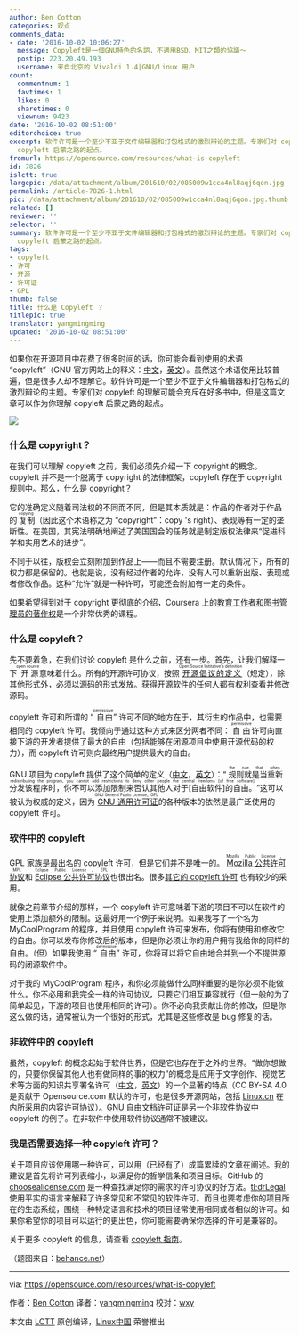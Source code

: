 ```yaml
---
author: Ben Cotton
categories: 观点
comments_data:
- date: '2016-10-02 10:06:27'
  message: Copyleft是一個GNU特色的名詞，不適用BSD、MIT之類的協議～
  postip: 223.20.49.193
  username: 来自北京的 Vivaldi 1.4|GNU/Linux 用户
count:
  commentnum: 1
  favtimes: 1
  likes: 0
  sharetimes: 0
  viewnum: 9423
date: '2016-10-02 08:51:00'
editorchoice: true
excerpt: 软件许可是一个至少不亚于文件编辑器和打包格式的激烈辩论的主题。专家们对 copyleft 的理解可能会充斥在好多书中，但是这篇文章可以作为你理解
  copyleft 启蒙之路的起点。
fromurl: https://opensource.com/resources/what-is-copyleft
id: 7826
islctt: true
largepic: /data/attachment/album/201610/02/085009w1cca4nl8aqj6qon.jpg
permalink: /article-7826-1.html
pic: /data/attachment/album/201610/02/085009w1cca4nl8aqj6qon.jpg.thumb.jpg
related: []
reviewer: ''
selector: ''
summary: 软件许可是一个至少不亚于文件编辑器和打包格式的激烈辩论的主题。专家们对 copyleft 的理解可能会充斥在好多书中，但是这篇文章可以作为你理解
  copyleft 启蒙之路的起点。
tags:
- copyleft
- 许可
- 开源
- 许可证
- GPL
thumb: false
title: 什么是 Copyleft ？
titlepic: true
translator: yangmingming
updated: '2016-10-02 08:51:00'
---
```


如果你在开源项目中花费了很多时间的话，你可能会看到使用的术语 “copyleft”（GNU 官方网站上的释义：[中文](https://www.gnu.org/licenses/copyleft.zh-cn.html)，[英文](https://www.gnu.org/licenses/copyleft.en.html)）。虽然这个术语使用比较普遍，但是很多人却不理解它。软件许可是一个至少不亚于文件编辑器和打包格式的激烈辩论的主题。专家们对 copyleft 的理解可能会充斥在好多书中，但是这篇文章可以作为你理解 copyleft 启蒙之路的起点。


![](/data/attachment/album/201610/02/085009w1cca4nl8aqj6qon.jpg)


### 什么是 copyright？


在我们可以理解 copyleft 之前，我们必须先介绍一下 copyright 的概念。copyleft 并不是一个脱离于 copyright 的法律框架，copyleft 存在于 copyright 规则中。那么，什么是 copyright？


它的准确定义随着司法权的不同而不同，但是其本质就是：作品的作者对于作品的<ruby> 复制 <rp>  （ </rp> <rt>  copying </rt> <rp>  ） </rp></ruby>（因此这个术语称之为 “copyright”：copy 's right）、表现等有一定的垄断性。在美国，其宪法明确地阐述了美国国会的任务就是制定版权法律来“促进科学和实用艺术的进步”。


不同于以往，版权会立刻附加到作品上——而且不需要注册。默认情况下，所有的权力都是保留的。也就是说，没有经过作者的允许，没有人可以重新出版、表现或者修改作品。这种“允许”就是一种许可，可能还会附加有一定的条件。


如果希望得到对于 copyright 更彻底的介绍，Coursera 上的[教育工作者和图书管理员的著作权](https://www.coursera.org/learn/copyright-for-education)是一个非常优秀的课程。


### 什么是 copyleft？


先不要着急，在我们讨论 copyleft 是什么之前，还有一步。首先，让我们解释一下<ruby> 开源 <rp>  （ </rp> <rt>  open source </rt> <rp>  ） </rp></ruby>意味着什么。所有的开源许可协议，按照<ruby> <a href="https://opensource.org/osd">  开源倡议的定义 </a> <rp>  （ </rp> <rt>  Open Source Inititative's definition </rt> <rp>  ） </rp></ruby>（规定），除其他形式外，必须以源码的形式发放。获得开源软件的任何人都有权利查看并修改源码。


copyleft 许可和所谓的 “<ruby> 自由 <rp>  （ </rp> <rt>  permissive </rt> <rp>  ） </rp></ruby>” 许可不同的地方在于，其衍生的作品中，也需要相同的 copyleft 许可。我倾向于通过这种方式来区分两者不同： <ruby> 自由 <rp>  （ </rp> <rt>  permissive </rt> <rp>  ） </rp></ruby>许可向直接下游的开发者提供了最大的自由（包括能够在闭源项目中使用开源代码的权力），而 copyleft 许可则向最终用户提供最大的自由。


GNU 项目为 copyleft 提供了这个简单的定义（[中文](https://www.gnu.org/philosophy/free-sw.zh-cn.html)，[英文](https://www.gnu.org/philosophy/free-sw.en.html)）：“<ruby> 规则就是当重新分发该程序时，你不可以添加限制来否认其他人对于[自由软件]的自由。 <rp>  （ </rp> <rt>  the rule that when redistributing the program, you cannot add restrictions to deny other people the central freedoms [of free software]. </rt> <rp>  ） </rp></ruby>”这可以被认为权威的定义，因为<ruby> <a href="https://www.gnu.org/licenses/gpl.html">  GNU 通用许可证 </a> <rp>  （ </rp> <rt>  GNU General Public License，GPL </rt> <rp>  ） </rp></ruby>的各种版本的依然是最广泛使用的 copyleft 许可。


### 软件中的 copyleft


GPL 家族是最出名的 copyleft 许可，但是它们并不是唯一的。<ruby> <a href="https://www.mozilla.org/en-US/MPL/">  Mozilla 公共许可协议 </a> <rp>  （ </rp> <rt>  Mozilla Public License，MPL </rt> <rp>  ） </rp></ruby>和<ruby> <a href="https://www.eclipse.org/legal/epl-v10.html">  Eclipse 公共许可协议 </a> <rp>  （ </rp> <rt>  Eclipse Public License，EPL </rt> <rp>  ） </rp></ruby>也很出名。很多[其它的 copyleft 许可](https://tldrlegal.com/licenses/tags/Copyleft) 也有较少的采用。


就像之前章节介绍的那样，一个 copyleft 许可意味着下游的项目不可以在软件的使用上添加额外的限制。这最好用一个例子来说明。如果我写了一个名为 MyCoolProgram 的程序，并且使用 copyleft 许可来发布，你将有使用和修改它的自由。你可以发布你修改后的版本，但是你必须让你的用户拥有我给你的同样的自由。（但）如果我使用 “<ruby> 自由 <rp>  （ </rp> <rt>  permissive </rt> <rp>  ） </rp></ruby>” 许可，你将可以将它自由地合并到一个不提供源码的闭源软件中。


对于我的 MyCoolProgram 程序，和你必须能做什么同样重要的是你必须不能做什么。你不必用和我完全一样的许可协议，只要它们相互兼容就行（但一般的为了简单起见，下游的项目也使用相同的许可）。你不必向我贡献出你的修改，但是你这么做的话，通常被认为一个很好的形式，尤其是这些修改是 bug 修复的话。


### 非软件中的 copyleft


虽然，copyleft 的概念起始于软件世界，但是它也存在于之外的世界。“做你想做的，只要你保留其他人也有做同样的事的权力”的概念是应用于文字创作、视觉艺术等方面的知识共享署名许可（[中文](https://creativecommons.org/licenses/by-sa/4.0/deed.zh)，[英文](https://creativecommons.org/licenses/by-sa/4.0/)）的一个显著的特点（CC BY-SA 4.0 是贡献于 Opensource.com 默认的许可，也是很多开源网站，包括 [Linux.cn](https://linux.cn/) 在内所采用的内容许可协议）。[GNU 自由文档许可证](https://www.gnu.org/licenses/fdl.html)是另一个非软件协议中 copyleft 的例子。在非软件中使用软件协议通常不被建议。


### 我是否需要选择一种 copyleft 许可？


关于项目应该使用哪一种许可，可以用（已经有了）成篇累牍的文章在阐述。我的建议是首先将许可列表缩小，以满足你的哲学信条和项目目标。GitHub 的 [choosealicense.com](http://choosealicense.com/) 是一种查找满足你的需求的许可协议的好方法。[tl;drLegal](https://tldrlegal.com/) 使用平实的语言来解释了许多常见和不常见的软件许可。而且也要考虑你的项目所在的生态系统，围绕一种特定语言和技术的项目经常使用相同或者相似的许可。如果你希望你的项目可以运行的更出色，你可能需要确保你选择的许可是兼容的。


关于更多 copyleft 的信息，请查看 [copyleft 指南](https://copyleft.org/)。


（题图来自：[behance.net](https://www.behance.net/gallery/Copyleft-Wallpapers/1281797)）




---


via: <https://opensource.com/resources/what-is-copyleft>


作者：[Ben Cotton](https://opensource.com/users/bcotton) 译者：[yangmingming](https://github.com/yangmingming) 校对：[wxy](https://github.com/wxy)


本文由 [LCTT](https://github.com/LCTT/TranslateProject) 原创编译，[Linux中国](https://linux.cn/) 荣誉推出